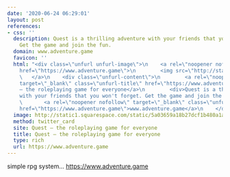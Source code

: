 ```yaml
---
date: '2020-06-24 06:29:01'
layout: post
references:
- css: ''
  description: Quest is a thrilling adventure with your friends that you won't forget.
    Get the game and join the fun.
  domain: www.adventure.game
  favicon: ''
  html: "<div class=\"unfurl unfurl-image\">\n    <a rel=\"noopener nofollow\" target=\"_blank\"
    href=\"https://www.adventure.game\">\n        <img src=\"http://static1.squarespace.com/static/5a03659a18b27dcf1b480a1a/t/5e1bedd63796b244232602af/1578888664466/a3.jpg?format=1500w\">\n
    \   </a>\n    <div class=\"unfurl-content\">\n        <a rel=\"noopener nofollow\"
    target=\"_blank\" class=\"unfurl-title\" href=\"https://www.adventure.game\">Quest
    – the roleplaying game for everyone</a>\n        <div>Quest is a thrilling adventure
    with your friends that you won't forget. Get the game and join the fun.</div>\n
    \       <a rel=\"noopener nofollow\" target=\"_blank\" class=\"unfurl-domain\"
    href=\"https://www.adventure.game\">www.adventure.game</a>\n    </div>\n</div>"
  image: http://static1.squarespace.com/static/5a03659a18b27dcf1b480a1a/t/5e1bedd63796b244232602af/1578888664466/a3.jpg?format=1500w
  method: twitter_card
  site: Quest – the roleplaying game for everyone
  title: Quest – the roleplaying game for everyone
  type: rich
  url: https://www.adventure.game
---
```


simple rpg system... https://www.adventure.game